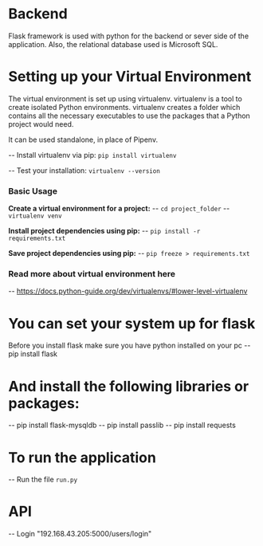 # Backend

Flask framework is used with python for the backend or sever side of the application.
Also, the relational database used is Microsoft SQL.

# Setting up your Virtual Environment

The virtual environment is set up using virtualenv. virtualenv is a tool to create isolated Python environments. virtualenv creates a folder which contains all the necessary executables to use the packages that a Python project would need.

It can be used standalone, in place of Pipenv.

-- Install virtualenv via pip: `pip install virtualenv`

-- Test your installation: `virtualenv --version`

### Basic Usage

**Create a virtual environment for a project:**
-- `cd project_folder`
-- `virtualenv venv`

**Install project dependencies using pip:**
-- `pip install -r requirements.txt`

**Save project dependencies using pip:**
-- `pip freeze > requirements.txt`

### Read more about virtual environment here

-- https://docs.python-guide.org/dev/virtualenvs/#lower-level-virtualenv

# You can set your system up for flask

Before you install flask make sure you have python installed on your pc
-- pip install flask

# And install the following libraries or packages:

-- pip install flask-mysqldb
-- pip install passlib
-- pip install requests

# To run the application

-- Run the file `run.py`

# API

-- Login "192.168.43.205:5000/users/login"
